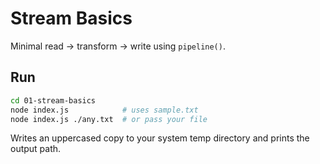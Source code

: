 # Stream Basics

Minimal read → transform → write using `pipeline()`.

## Run

```bash
cd 01-stream-basics
node index.js            # uses sample.txt
node index.js ./any.txt  # or pass your file
```

Writes an uppercased copy to your system temp directory and prints the output path.

